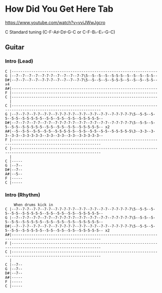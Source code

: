 
# How Did You Get Here Tab

<https://www.youtube.com/watch?v=vviJWwJgcro>

C Standard tuning (C-F-A♯-D♯-G-C or C-F-B♭-E♭-G-C)

## Guitar
  
### Intro (Lead)

    C |-------------------------------------------------------------------
    G |--7--7--7--7--7-7-7--7--7--7--7-7\5--5--5--5--5-5-5--5--5--5--5-5--
    D#|--7--7--7--7--7-7-7--7--7--7--7-7\5--5--5--5--5-5-5--5--5--5--5-5-- x4
    A#|-------------------------------------------------------------------
    F |-------------------------------------------------------------------
    C |-------------------------------------------------------------------
      |
    C |---------------------------------------------------------------------------------------------------------------
    G |--7--7-7--7-7--7-7--7-7-7-7-7--7-7--7-7--7-7--7-7-7-7-7\5--5-5--5-5--5-5--5-5-5-5-5--5-5--5-5--5-5--5-5-5-5-5--
    D#|--7--7-7--7-7--7-7--7-7-7-7-7--7-7--7-7--7-7--7-7-7-7-7\5--5-5--5-5--5-5--5-5-5-5-5--5-5--5-5--5-5--5-5-5-5-5-- x2
    A#|--5--5-5--5-5--5-5--5-5-5-5-5--5-5--5-5--5-5--5-5-5-5-5\3--3-3--3-3--3-3--3-3-3-3-3--3-3--3-3--3-3--3-3-3-3-3--
    F |---------------------------------------------------------------------------------------------------------------
    C |---------------------------------------------------------------------------------------------------------------
      |
    C |-----
    G |--7--
    D#|--7--
    A#|--5--
    F |-----
    C |-----

### Intro (Rhythm)

        When drums kick in
    C |--7--7-7--7-7--7-7--7-7-7-7-7--7-7--7-7--7-7--7-7-7-7-7\5--5-5--5-5--5-5--5-5-5-5-5--5-5--5-5--5-5--5-5-5-5-5--
    G |--7--7-7--7-7--7-7--7-7-7-7-7--7-7--7-7--7-7--7-7-7-7-7\5--5-5--5-5--5-5--5-5-5-5-5--5-5--5-5--5-5--5-5-5-5-5--
    D#|--7--7-7--7-7--7-7--7-7-7-7-7--7-7--7-7--7-7--7-7-7-7-7\5--5-5--5-5--5-5--5-5-5-5-5--5-5--5-5--5-5--5-5-5-5-5-- x2
    A#|---------------------------------------------------------------------------------------------------------------
    F |---------------------------------------------------------------------------------------------------------------
    C |---------------------------------------------------------------------------------------------------------------
      |
    C |--7--
    G |--7--
    D#|--7--
    A#|-----
    F |-----
    C |-----
